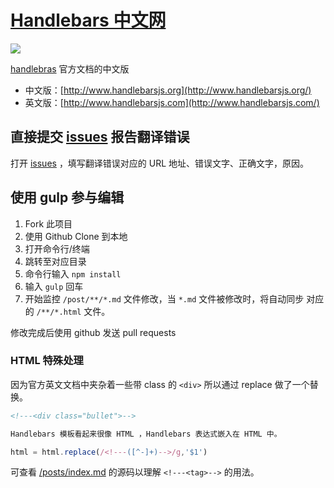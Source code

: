 [Handlebars 中文网](http://www.handlebarsjs.org/)
================

<a href="http://www.handlebarsjs.org" target="_blank"><img src="https://cloud.githubusercontent.com/assets/3949015/7113820/4d7c487a-e20a-11e4-9335-53552a711137.jpg"/></a>

[handlebras](http://handlebarsjs.com/) 官方文档的中文版

- 中文版：[http://www.handlebarsjs.org](http://www.handlebarsjs.org/)
- 英文版：[http://www.handlebarsjs.com](http://www.handlebarsjs.com/)

## 直接提交 [issues](https://github.com/nimojs/handlebarsjs.org/issues) 报告翻译错误
打开 [issues](https://github.com/nimojs/handlebarsjs.org/issues/new) ，填写翻译错误对应的 URL 地址、错误文字、正确文字，原因。

## 使用 gulp 参与编辑

1. Fork 此项目
1. 使用 Github Clone 到本地
2. 打开命令行/终端
3. 跳转至对应目录
4. 命令行输入 `npm install`
5. 输入 `gulp` 回车
6. 开始监控 `/post/**/*.md` 文件修改，当 `*.md` 文件被修改时，将自动同步 对应的 `/**/*.html` 文件。

修改完成后使用 github 发送 pull requests

### HTML 特殊处理

因为官方英文文档中夹杂着一些带 class 的 `<div>` 所以通过 replace 做了一个替换。
```html
<!---<div class="bullet">-->

Handlebars 模板看起来很像 HTML ，Handlebars 表达式嵌入在 HTML 中。
```

```js
html = html.replace(/<!---([^-]+)-->/g,'$1')
```

可查看 [/posts/index.md](https://github.com/nimojs/handlebarsjs.org/edit/master/posts/index.md) 的源码以理解 `<!---<tag>-->` 的用法。
